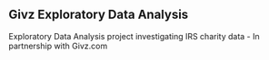 ## Givz Exploratory Data Analysis
Exploratory Data Analysis project investigating IRS charity data - In partnership with Givz.com
